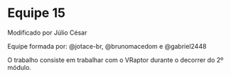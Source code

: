 # Equipe 15

Modificado por Júlio César

Equipe formada por: @jotace-br, @brunomacedom e @gabriel2448

O trabalho consiste em trabalhar com o VRaptor durante o decorrer do 2º módulo.


